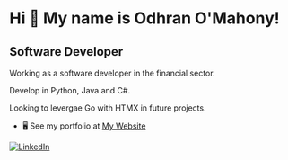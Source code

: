 Hi 👋 My name is Odhran O'Mahony!
=================================

Software Developer
------------------

Working as a software developer in the financial sector. 

Develop in Python, Java and C#.

Looking to levergae Go with HTMX in future projects.

* 🖥️  See my portfolio at [My Website](http://odhranmahony.com)

[![LinkedIn](https://img.shields.io/badge/LinkedIn-%230077B5.svg?logo=linkedin&logoColor=white)](https://linkedin.com/in/odhranmahony)

